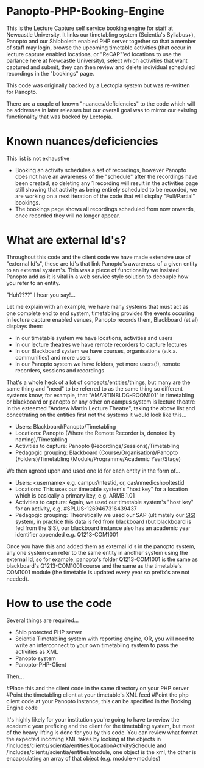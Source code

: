 Panopto-PHP-Booking-Engine
==========================

This is the Lecture Capture self service booking engine for staff at Newcastle University. It links our timetabling system (Scientia's Syllabus+), Panopto and our Shibboleth enabled PHP server together so that a member of staff may login, browse the upcoming timetable activities (that occur in lecture capture enabled locations, or "ReCAP"'ed locations to use the parlance here at Newcastle University), select which activities that want captured and submit, they can then review and delete individual scheduled recordings in the "bookings" page.

This code was originally backed by a Lectopia system but was re-written for Panopto.

There are a couple of known "nuances/deficiencies" to the code which will be addresses in later releases but our overall goal was to mirror our existing functionality that was backed by Lectopia.

Known nuances/deficiencies
==========================

This list is not exhaustive

* Booking an activity schedules a set of recordings, however Panopto does not have an awareness of the "schedule" after the recordings have been created, so deleting any 1 recording will result in the activities page still showing that activity as being entirely scheduled to be recorded, we are working on a next iteration of the code that will display "Full/Partial" bookings.
* The bookings page shows all recordings scheduled from now onwards, once recorded they will no longer appear.

What are external Id's?
=======================

Throughout this code and the client code we have made extensive use of "external Id's", these are Id's that link Panopto's awareness of a given entity to an external system's. This was a piece of functionality we insisted Panopto add as it is vital in a web service style solution to decouple how you refer to an entity.

"Huh????" I hear you say!...

Let me explain with an example, we have many systems that must act as one complete end to end system, timetabling provides the events occuring in lecture capture enabled venues, Panopto records them, Blackboard (et al) displays them:

* In our timetable system we have locations, activities and users
* In our lecture theatres we have remote recorders to capture lectures
* In our Blackboard system we have courses, organisations (a.k.a. communities) and more users.
* In our Panopto system we have folders, yet more users(!), remote recorders, sessions and recordings

That's a whole heck of a lot of concepts/entities/things, but many are the same thing and "need" to be referred to as the same thing so different systems know, for example, that "AMARTINBLDG-ROOM101" in timetabling or blackboard or panopto or any other on campus system is lecture theatre in the esteemed "Andrew Martin Lecture Theatre", taking the above list and concetrating on the entities first not the systems it would look like this...

* Users: Blackboard/Panopto/Timetabling
* Locations: Panopto (Where the Remote Recorder is, denoted by naming)/Timetabling
* Activities to capture: Panopto (Recordings/Sessions)/Timetabling
* Pedagogic grouping: Blackboard (Course/Organisation)/Panopto (Folders)/Timetabling (Module/Programme/Academic Year/Stage)

We then agreed upon and used one Id for each entity in the form of...

* Users: <auth>\<username> e.g. campus\ntestid, or, cas\nmedicshooltestid
* Locations: This uses our timetable system's "host key" for a location which is basically a primary key, e.g. ARMB.1.01
* Activities to capture: Again, we used our timetable system's "host key" for an activity, e.g. #SPLUS-1269467316439437
* Pedagogic grouping: Theoretically we used our SAP (ultimately our [SIS](http://en.wikipedia.org/wiki/Student_information_system)) system, in practice this data is fed from blackboard (but blackboard is fed from the SIS), our blackboard instance also has an academic year identifier appended e.g. Q1213-COM1001

Once you have this and added them as external id's in the panopto system, any one system can refer to the same entity in another system using the external Id, so for example, panopto's folder Q1213-COM1001 is the same as blackboard's Q1213-COM1001 course and the same as the timetable's COM1001 module (the timetable is updated every year so prefix's are not needed).

How to use the code
===================

Several things are required...

* Shib protected PHP server
* Scientia Timetabling system with reporting engine, OR, you will need to write an interconnect to your own timetabling system to pass the activities as XML
* Panopto system
* Panopto-PHP-Client

Then...

#Place this and the client code in the same directory on your PHP server
#Point the timetabling client at your timetable's XML feed
#Point the php client code at your Panopto instance, this can be specified in the Booking Engine code

It's highly likely for your institution you're going to have to review the academic year prefixing and the client for the timetabling system, but most of the heavy lifting is done for you by this code. You can review what format the expected incoming XML takes by looking at the objects in /includes/clients/scientia/entities/LocationActivitySchedule and /includes/clients/scientia/entities/module, one object is the xml, the other is encapsulating an array of that object (e.g. module->modules)